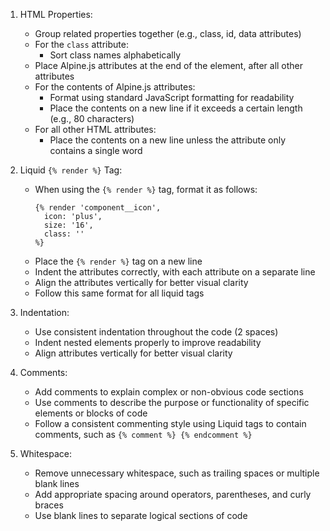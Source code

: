 1. HTML Properties:
   - Group related properties together (e.g., class, id, data attributes)
   - For the `class` attribute:
     - Sort class names alphabetically
   - Place Alpine.js attributes at the end of the element, after all other attributes
   - For the contents of Alpine.js attributes:
     - Format using standard JavaScript formatting for readability
     - Place the contents on a new line if it exceeds a certain length (e.g., 80 characters)
   - For all other HTML attributes:
     - Place the contents on a new line unless the attribute only contains a single word

2. Liquid `{% render %}` Tag:
   - When using the `{% render %}` tag, format it as follows:
     ```liquid
     {% render 'component__icon', 
       icon: 'plus',
       size: '16',
       class: ''
     %}
     ```
   - Place the `{% render %}` tag on a new line
   - Indent the attributes correctly, with each attribute on a separate line
   - Align the attributes vertically for better visual clarity
   - Follow this same format for all liquid tags

3. Indentation:
   - Use consistent indentation throughout the code (2 spaces)
   - Indent nested elements properly to improve readability
   - Align attributes vertically for better visual clarity

4. Comments:
   - Add comments to explain complex or non-obvious code sections
   - Use comments to describe the purpose or functionality of specific elements or blocks of code
   - Follow a consistent commenting style using Liquid tags to contain comments, such as `{% comment %} {% endcomment %}`

5. Whitespace:
   - Remove unnecessary whitespace, such as trailing spaces or multiple blank lines
   - Add appropriate spacing around operators, parentheses, and curly braces
   - Use blank lines to separate logical sections of code